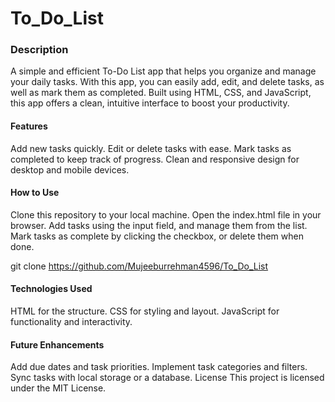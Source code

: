 # To_Do_List
<h3>Description</h3>
A simple and efficient To-Do List app that helps you organize and manage your daily tasks. With this app, you can easily add, edit, and delete tasks, as well as mark them as completed. Built using HTML, CSS, and JavaScript, this app offers a clean, intuitive interface to boost your productivity.

<h4>Features</h4>
Add new tasks quickly.
Edit or delete tasks with ease.
Mark tasks as completed to keep track of progress.
Clean and responsive design for desktop and mobile devices.
<h4>How to Use</h4>
Clone this repository to your local machine.
Open the index.html file in your browser.
Add tasks using the input field, and manage them from the list.
Mark tasks as complete by clicking the checkbox, or delete them when done.

git clone https://github.com/Mujeeburrehman4596/To_Do_List

<h4>Technologies Used</h4>
HTML for the structure.
CSS for styling and layout.
JavaScript for functionality and interactivity.
<h4>Future Enhancements</h4>
Add due dates and task priorities.
Implement task categories and filters.
Sync tasks with local storage or a database.
License
This project is licensed under the MIT License.
